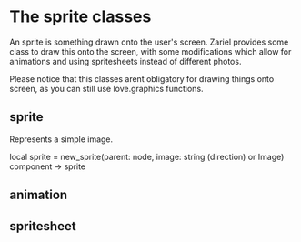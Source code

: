# The sprite classes
An sprite is something drawn onto the user's screen. Zariel provides some class to draw this onto the screen, with some modifications which allow for animations and using spritesheets instead of different photos. 

Please notice that this classes arent obligatory for drawing things onto screen, as you can still use love.graphics functions.

## sprite
Represents a simple image.

local sprite = new_sprite(parent: node, image: string (direction) or Image)
component -> sprite



## animation

## spritesheet